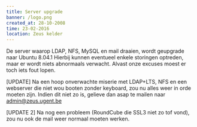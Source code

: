 ```yaml
---
title: Server upgrade
banner: /logo.png
created_at: 28-10-2008
time: 23-02-2016
location: Zeus kelder
---
```


De server waarop LDAP, NFS, MySQL en mail draaien, wordt geupgrade naar Ubuntu 8.04.1 Hierbij kunnen eventueel enkele storingen optreden, maar er wordt niets abnormaals verwacht. Alvast onze excuses moest er toch iets fout lopen.

[UPDATE] Na een hoop onverwachte miserie met LDAP+LTS, NFS en een webserver die niet wou booten zonder keyboard, zou nu alles weer in orde moeten zijn. Indien dit niet zo is, gelieve dan asap te mailen naar admin@zeus.ugent.be

[UPDATE 2] Na nog een probleem (RoundCube die SSL3 niet zo tof vond), zou nu ook de mail weer normaal moeten werken.